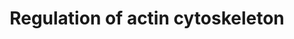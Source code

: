 ---
annotations:
- id: PW:0000004
  parent: regulatory pathway
  type: Pathway Ontology
  value: regulatory pathway
authors:
- MaintBot
- Khanspers
- Mkutmon
- Eweitz
description: http://www.genome.jp/kegg/pathway/hsa/hsa04810.html
last-edited: 2021-05-15
organisms:
- Danio rerio
redirect_from:
- /index.php/Pathway:WP1380
- /instance/WP1380
revision: null
schema-jsonld:
- '@context': https://schema.org/
  '@id': https://wikipathways.github.io/pathways/WP1380.html
  '@type': Dataset
  creator:
    '@type': Organization
    name: WikiPathways
  description: http://www.genome.jp/kegg/pathway/hsa/hsa04810.html
  keywords:
  - ACTB
  - ACTG1
  - ARHGEF1
  - ARPC5
  - Acetylcholine
  - Adherens junction
  - Apc2
  - BAIAP2
  - Bradykinin
  - C11orf13
  - CD14
  - CFL1
  - DIAP1
  - DIAP3
  - ENAH
  - FGF1
  - FGF11
  - FGF13
  - FGF15
  - FGF18
  - FGF2
  - FGF20
  - FGF21
  - FGF22
  - FGF6
  - FGF9
  - Focal Adhesion
  - GNG12
  - GRLF1
  - INS1
  - INS2
  - LOC100149843
  - LOC100330960
  - LOC100536317
  - LOC442775
  - LOC555920
  - LOC557176
  - LOC558288
  - LOC565130
  - LOC568935
  - LOC792708
  - LPS
  - MAP2K2
  - MAPK Signaling
  - PAK3
  - PAK6
  - PDGFA
  - PDGFB
  - PFN1
  - PIK3C2G
  - PIK3CA
  - PIP2
  - PIP3
  - PIP5K2C
  - RAC1P4
  - RAC3
  - ROCK1
  - SOS1
  - SSH2
  - SSH3
  - TMSB4X
  - VAV1
  - VIL2
  - WASF1
  - WASF2
  - actn1
  - apc
  - arhgef7a
  - bcar1
  - bdkrb1
  - braf
  - cdc42l
  - cfl2
  - chrm2a
  - chrm3a
  - chrm4a
  - chrm5a
  - crk
  - csk
  - cyfip2
  - dock1
  - egf
  - egfra
  - f2
  - f2r
  - fgd1
  - fgf10a
  - fgf12a
  - fgf14
  - fgf16
  - fgf17
  - fgf23
  - fgf3
  - fgf4
  - fgf5
  - fgf7
  - fgf8a
  - fgfr1a
  - fgfr2
  - fgfr3
  - fgfr4
  - fn1
  - gna12
  - gna13a
  - gsna
  - im:7150469
  - iqgap1
  - itga1
  - kras
  - limk1
  - map2k1
  - mapk1
  - mapk3
  - mapk4
  - mapk6
  - mos
  - msna
  - msnb
  - myh10
  - myl1
  - mylkb
  - nckap1
  - nras
  - pak1
  - pak2a
  - pak7
  - pathway
  - pdgfra
  - pdgfrb
  - pik3c3
  - pik3cb
  - pik3cd
  - pik3cg
  - pik3r2
  - pik3r3
  - pik3r4
  - pip4k2aa
  - pip5k1ab
  - pip5k1bb
  - ppp1r12a
  - ptk2.1
  - rac1
  - rac2
  - raf1b
  - rock2a
  - rras
  - rras2
  - si:ch211-197g15.13
  - si:dkey-24l11.7
  - si:dkey-74f15.3
  - slc9a1
  - sos2
  - ssh1b
  - vcl
  - vil1l
  - wasb
  - wu:fc03h05
  - zgc:114164
  - zgc:153663
  - zgc:153713
  - zgc:86903
  - zgc:92014
  license: CC0
  name: Regulation of actin cytoskeleton
seo: CreativeWork
title: Regulation of actin cytoskeleton
wpid: WP1380
---